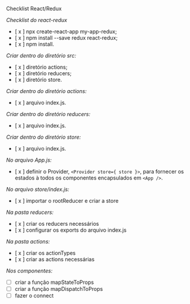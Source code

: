 Checklist React/Redux

*Checklist do react-redux*
- [ x ] npx create-react-app my-app-redux;
- [ x ] npm install --save redux react-redux;
- [ x ] npm install.

*Criar dentro do diretório src:*
- [ x ] diretório actions;
- [ x ] diretório reducers;
- [ x ] diretório store.

*Criar dentro do diretório actions:*
- [ x ] arquivo index.js.

*Criar dentro do diretório reducers:*
- [ x ] arquivo index.js.

*Criar dentro do diretório store:*
- [ x ] arquivo index.js.

*No arquivo App.js:*
- [ x ] definir o Provider, `<Provider store={ store }>`, para fornecer os estados à todos os componentes encapsulados em `<App />`.

*No arquivo store/index.js:*
- [ x ] importar o rootReducer e criar a store

*Na pasta reducers:*
- [ x ] criar os reducers necessários
- [ x ] configurar os exports do arquivo index.js

*Na pasta actions:*
- [ x ] criar os actionTypes
- [ x ] criar as actions necessárias

*Nos componentes:*
- [ ] criar a função mapStateToProps
- [ ] criar a função mapDispatchToProps
- [ ] fazer o connect

